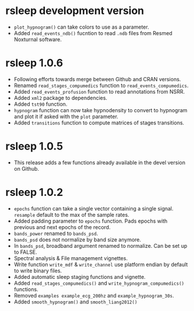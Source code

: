 # rsleep development version

  * `plot_hypnogram()` can take colors to use as a parameter.
  * Added `read_events_ndb()` fucntion to read `.ndb` files from Resmed Noxturnal software. 

# rsleep 1.0.6

  * Following efforts towards merge between Github and CRAN versions.
  * Renamed `read_stages_compumedics` function to `read_events_compumedics`.
  * Added `read_events_profusion` function to read annotations from NSRR.
  * Added `xml2` package to dependencies.
  * Added `tst90` function.
  * `hypnogram` function can now take hypnodensity to convert to hypnogram and plot it if asked with the `plot` parameter.
  * Added `transitions` function to compute matrices of stages transitions.
  
# rsleep 1.0.5

  * This release adds a few functions already available in the devel version on Github.

# rsleep 1.0.2

  * `epochs` function can take a single vector containing a single signal. 
  `resample` default to the max of the sample rates.
  * Added padding parameter to `epochs` function. Pads epochs with previous and next epochs of the record.
  * `bands_power` renamed to `bands_psd`.
  * `bands_psd` does not normalize by band size anymore.
  * In `bands_psd`, broadband argument renamed to normalize. Can be set up to FALSE.
  * Spectral analysis & File management vignettes.
  * Write function `write_mdf` & `write_channel` use platform endian by default to write binary files.
  * Added automatic sleep staging functions and vignette.
  * Added `read_stages_compumedics()` and `write_hypnogram_compumedics()` functions.
  * Removed `examples example_ecg_200hz` and `example_hypnogram_30s`.
  * Added `smooth_hypnogram()` and `smooth_liang2012()`
